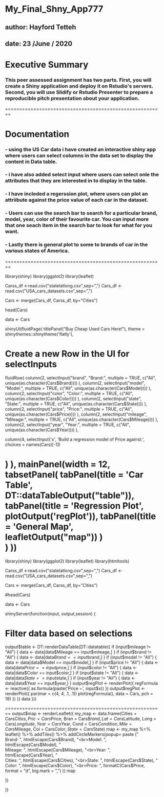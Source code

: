 My_Final_Shny_App777
========================================================
## author: Hayford Tetteh 
## date: 23 /June / 2020

# Executive Summary
### This peer assessed assignment has two parts. First, you will create a Shiny application and deploy it on Rstudio's servers. Second, you will use Slidify or Rstudio Presenter to prepare a reproducible pitch presentation about your application.


========================================================
# Documentation

### - using the US Car data i have created an interactive shiny app where users can select columns in the data set to display the content in Data table.

### - i have also added select input where users can select onle the attributes that they are interested in to display in the table.

### - I have incleded a regerssion plot, where users can plot an attriibute against the price value of each car in the dataset.

### - Users can use the search bar to search for a particular brand, model, year, color of their favourite car. You can input more that one seach item in the search bar to look for what for you want.

### - Lastly there is general plot to some to brands of car in the various states of America. 

========================================================

library(shiny)
library(ggplot2)
library(leaflet)

Carss_df <-read.csv("statelatlong.csv",sep=",")
Cars_df <-read.csv("USA_cars_datasets.csv",sep=",")

Cars <- merge(Cars_df, Carss_df, by="Cities")

head(Cars)

data <- Cars

shinyUI(fluidPage(
  titlePanel("Buy Cheap Used Cars Here!"),
  theme = shinythemes::shinytheme('flatly'),
  # Create a new Row in the UI for selectInputs
  fluidRow(
    column(2,
           selectInput("brand",
                       "Brand:",
                       multiple = TRUE,
                       c("All",
                       unique(as.character(Cars$Brand))))
    ),
    column(2,
           selectInput("model",
                       "Model:",
                       multiple = TRUE,
                       c("All",
                      unique(as.character(Cars$Model))))
    ),
    column(2,
           selectInput("color",
                       "Color:",
                       multiple = TRUE,
                       c("All",
                       unique(as.character(Cars$Color))))
    ),
    column(2,
           selectInput("state",
                       "State:",
                       multiple = TRUE,
                       c("All",
                       unique(as.character(Cars$State))))
    ),
    column(2,
           selectInput("price",
                       "Price:",
                       multiple = TRUE,
                       c("All",
                       unique(as.character(Cars$Price))))
  ),
  column(2,
         selectInput("mileage",
                     "Mileage:",
                      multiple = TRUE,
                      c("All",
                      unique(as.character(Cars$Mileage))))
  ),
  column(2,
         selectInput("year",
                     "Year:",
                     multiple = TRUE,
                     c("All",
                     unique(as.character(Cars$Year))))
  ),
  
  column(4,
  selectInput('x', 'Build a regression model of Price against:',
              choices = names(Cars)[-1])

  )
  ),
  mainPanel(width = 12, 
            tabsetPanel( 
              tabPanel(title = 'Car Table',
                       DT::dataTableOutput("table")),
              tabPanel(title = 'Regression Plot',
                       plotOutput('regPlot')),
              tabPanel(title = 'General Map',
                       leafletOutput("map"))
                       )  
              )
  ))
========================================================

library(shiny)
library(ggplot2)
library(leaflet)
library(htmltools)

Carss_df <-read.csv("statelatlong.csv",sep=",")
Cars_df <-read.csv("USA_cars_datasets.csv",sep=",")

Cars <- merge(Cars_df, Carss_df, by="Cities")

#head(Cars)

data <- Cars

shinyServer(function(input, output,session) {
  
  # Filter data based on selections
  output$table <- DT::renderDataTable(DT::datatable({
    if (input$mileage != "All") {
      data <- data[data$Mileage == input$mileage,]
    }
    if (input$brand != "All") {
      data <- data[data$Brand == input$brand,]
    }
    if (input$model != "All") {
      data <- data[data$Model == input$model,]
    }
    if (input$price != "All") {
      data <- data[data$Price == input$price,]
    }
    if (input$color != "All") {
      data <- data[data$Color == input$color,]
    }
    if (input$state != "All") {
      data <- data[data$State == input$state,]
    }
    if (input$year != "All") {
      data <- data[data$Year == input$year,]
    }
    output$regPlot <- renderPlot({
      regFormula <- reactive({
        as.formula(paste('Price ~', input$x))
      })
      output$regPlot <- renderPlot({
        par(mar = c(4, 4, .1, .1))
        plot(regFormula(), data = Cars, pch = 19)
      })
    })
    data
  }))
  
========================================================
output$map <- renderLeaflet({
    my_map <- data.frame(Cities = Cars$Cities,
                         Pric = Cars$Price,
                         Bran = Cars$Brand,
                         Lat =  Cars$Latitude,
                         Long = Cars$Longitude,
                         Year = Cars$Year,
                         Cond = Cars$Condition,
                         Mile=  Cars$Mileage,
                         Col =  Cars$Color,
                         State = Cars$State)
    map <- my_map %>%
      leaflet() %>%
      addTiles() %>%
      addCircleMarkers(popup= paste
                       ("<br>Brand: ", 
                         htmlEscape(Cars$Brand),
                         "<br>Model: ", 
                         htmlEscape(Cars$Model),
                         "<br>Mileage: ", 
                         htmlEscape(Cars$Mileage),
                         "<br>Year: ", 
                         htmlEscape(Cars$Year),
                         "<br>Cities: ", 
                         htmlEscape(Cars$Cities),
                         "<br>State: ", 
                         htmlEscape(Cars$State),
                         "<br>Color: ",
                         htmlEscape(Cars$Color),
                         "<br>Price: ",
                         formatC(Cars$Price,
                                 format = "d", big.mark = ",")
                       ))
    map
    
  })
  
   
})
